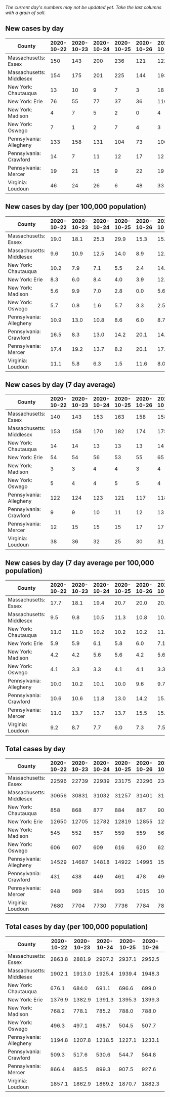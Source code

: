 _The current day's numbers may not be updated yet. Take the last columns with a grain of salt._
## New cases by day

| County | 2020-10-22 | 2020-10-23 | 2020-10-24 | 2020-10-25 | 2020-10-26 | 2020-10-27 | 2020-10-28 |
| --- | --- | --- | --- | --- | --- | --- | --- |
| Massachusetts: Essex | 150 | 143 | 200 | 236 | 121 | 122 |  |
| Massachusetts: Middlesex | 154 | 175 | 201 | 225 | 144 | 193 |  |
| New York: Chautauqua | 13 | 10 | 9 | 7 | 3 | 18 |  |
| New York: Erie | 76 | 55 | 77 | 37 | 36 | 116 |  |
| New York: Madison | 4 | 7 | 5 | 2 | 0 | 4 |  |
| New York: Oswego | 7 | 1 | 2 | 7 | 4 | 3 |  |
| Pennsylvania: Allegheny | 133 | 158 | 131 | 104 | 73 | 106 | 199 |
| Pennsylvania: Crawford | 14 | 7 | 11 | 12 | 17 | 12 | 33 |
| Pennsylvania: Mercer | 19 | 21 | 15 | 9 | 22 | 19 | 18 |
| Virginia: Loudoun | 46 | 24 | 26 | 6 | 48 | 33 | 59 |

## New cases by day (per 100,000 population)

| County | 2020-10-22 | 2020-10-23 | 2020-10-24 | 2020-10-25 | 2020-10-26 | 2020-10-27 | 2020-10-28 |
| --- | --- | --- | --- | --- | --- | --- | --- |
| Massachusetts: Essex | 19.0 | 18.1 | 25.3 | 29.9 | 15.3 | 15.5 |  |
| Massachusetts: Middlesex | 9.6 | 10.9 | 12.5 | 14.0 | 8.9 | 12.0 |  |
| New York: Chautauqua | 10.2 | 7.9 | 7.1 | 5.5 | 2.4 | 14.2 |  |
| New York: Erie | 8.3 | 6.0 | 8.4 | 4.0 | 3.9 | 12.6 |  |
| New York: Madison | 5.6 | 9.9 | 7.0 | 2.8 | 0.0 | 5.6 |  |
| New York: Oswego | 5.7 | 0.8 | 1.6 | 5.7 | 3.3 | 2.5 |  |
| Pennsylvania: Allegheny | 10.9 | 13.0 | 10.8 | 8.6 | 6.0 | 8.7 | 16.4 |
| Pennsylvania: Crawford | 16.5 | 8.3 | 13.0 | 14.2 | 20.1 | 14.2 | 39.0 |
| Pennsylvania: Mercer | 17.4 | 19.2 | 13.7 | 8.2 | 20.1 | 17.4 | 16.4 |
| Virginia: Loudoun | 11.1 | 5.8 | 6.3 | 1.5 | 11.6 | 8.0 | 14.3 |

## New cases by day (7 day average)

| County | 2020-10-22 | 2020-10-23 | 2020-10-24 | 2020-10-25 | 2020-10-26 | 2020-10-27 | 2020-10-28 |
| --- | --- | --- | --- | --- | --- | --- | --- |
| Massachusetts: Essex | 140 | 143 | 153 | 163 | 158 | 158 |  |
| Massachusetts: Middlesex | 153 | 158 | 170 | 182 | 174 | 175 |  |
| New York: Chautauqua | 14 | 14 | 13 | 13 | 13 | 14 |  |
| New York: Erie | 54 | 54 | 56 | 53 | 55 | 65 |  |
| New York: Madison | 3 | 3 | 4 | 4 | 3 | 4 |  |
| New York: Oswego | 5 | 4 | 4 | 5 | 5 | 4 |  |
| Pennsylvania: Allegheny | 122 | 124 | 123 | 121 | 117 | 118 | 129 |
| Pennsylvania: Crawford | 9 | 9 | 10 | 11 | 12 | 13 | 15 |
| Pennsylvania: Mercer | 12 | 15 | 15 | 15 | 17 | 17 | 18 |
| Virginia: Loudoun | 38 | 36 | 32 | 25 | 30 | 31 | 35 |

## New cases by day (7 day average per 100,000 population)

| County | 2020-10-22 | 2020-10-23 | 2020-10-24 | 2020-10-25 | 2020-10-26 | 2020-10-27 | 2020-10-28 |
| --- | --- | --- | --- | --- | --- | --- | --- |
| Massachusetts: Essex | 17.7 | 18.1 | 19.4 | 20.7 | 20.0 | 20.0 |  |
| Massachusetts: Middlesex | 9.5 | 9.8 | 10.5 | 11.3 | 10.8 | 10.9 |  |
| New York: Chautauqua | 11.0 | 11.0 | 10.2 | 10.2 | 10.2 | 11.0 |  |
| New York: Erie | 5.9 | 5.9 | 6.1 | 5.8 | 6.0 | 7.1 |  |
| New York: Madison | 4.2 | 4.2 | 5.6 | 5.6 | 4.2 | 5.6 |  |
| New York: Oswego | 4.1 | 3.3 | 3.3 | 4.1 | 4.1 | 3.3 |  |
| Pennsylvania: Allegheny | 10.0 | 10.2 | 10.1 | 10.0 | 9.6 | 9.7 | 10.6 |
| Pennsylvania: Crawford | 10.6 | 10.6 | 11.8 | 13.0 | 14.2 | 15.4 | 17.7 |
| Pennsylvania: Mercer | 11.0 | 13.7 | 13.7 | 13.7 | 15.5 | 15.5 | 16.4 |
| Virginia: Loudoun | 9.2 | 8.7 | 7.7 | 6.0 | 7.3 | 7.5 | 8.5 |

## Total cases by day

| County | 2020-10-22 | 2020-10-23 | 2020-10-24 | 2020-10-25 | 2020-10-26 | 2020-10-27 | 2020-10-28 |
| --- | --- | --- | --- | --- | --- | --- | --- |
| Massachusetts: Essex | 22596 | 22739 | 22939 | 23175 | 23296 | 23418 |  |
| Massachusetts: Middlesex | 30656 | 30831 | 31032 | 31257 | 31401 | 31594 |  |
| New York: Chautauqua | 858 | 868 | 877 | 884 | 887 | 905 |  |
| New York: Erie | 12650 | 12705 | 12782 | 12819 | 12855 | 12971 |  |
| New York: Madison | 545 | 552 | 557 | 559 | 559 | 563 |  |
| New York: Oswego | 606 | 607 | 609 | 616 | 620 | 623 |  |
| Pennsylvania: Allegheny | 14529 | 14687 | 14818 | 14922 | 14995 | 15101 | 15300 |
| Pennsylvania: Crawford | 431 | 438 | 449 | 461 | 478 | 490 | 523 |
| Pennsylvania: Mercer | 948 | 969 | 984 | 993 | 1015 | 1034 | 1052 |
| Virginia: Loudoun | 7680 | 7704 | 7730 | 7736 | 7784 | 7817 | 7876 |

## Total cases by day (per 100,000 population)

| County | 2020-10-22 | 2020-10-23 | 2020-10-24 | 2020-10-25 | 2020-10-26 | 2020-10-27 | 2020-10-28 |
| --- | --- | --- | --- | --- | --- | --- | --- |
| Massachusetts: Essex | 2863.8 | 2881.9 | 2907.2 | 2937.1 | 2952.5 | 2967.9 |  |
| Massachusetts: Middlesex | 1902.1 | 1913.0 | 1925.4 | 1939.4 | 1948.3 | 1960.3 |  |
| New York: Chautauqua | 676.1 | 684.0 | 691.1 | 696.6 | 699.0 | 713.1 |  |
| New York: Erie | 1376.9 | 1382.9 | 1391.3 | 1395.3 | 1399.3 | 1411.9 |  |
| New York: Madison | 768.2 | 778.1 | 785.2 | 788.0 | 788.0 | 793.6 |  |
| New York: Oswego | 496.3 | 497.1 | 498.7 | 504.5 | 507.7 | 510.2 |  |
| Pennsylvania: Allegheny | 1194.8 | 1207.8 | 1218.5 | 1227.1 | 1233.1 | 1241.8 | 1258.2 |
| Pennsylvania: Crawford | 509.3 | 517.6 | 530.6 | 544.7 | 564.8 | 579.0 | 618.0 |
| Pennsylvania: Mercer | 866.4 | 885.5 | 899.3 | 907.5 | 927.6 | 944.9 | 961.4 |
| Virginia: Loudoun | 1857.1 | 1862.9 | 1869.2 | 1870.7 | 1882.3 | 1890.3 | 1904.5 |
